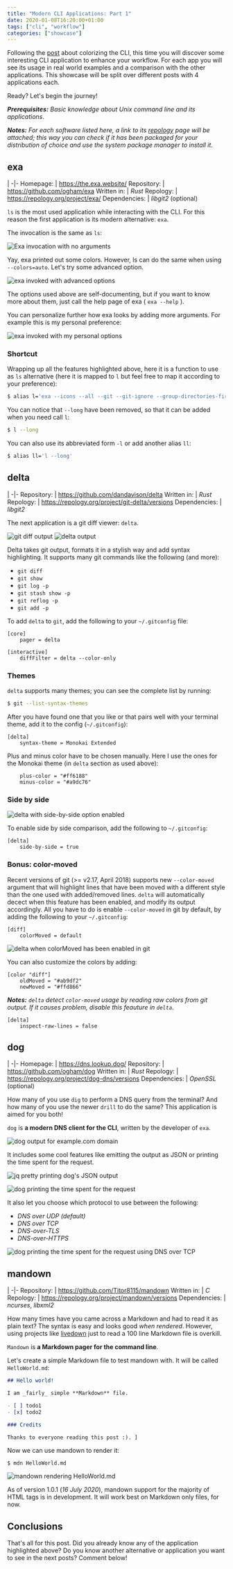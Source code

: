 ```yaml
---
title: "Modern CLI Applications: Part 1"
date: 2020-01-08T16:20:00+01:00
tags: ["cli", "workflow"]
categories: ["showcase"]
---
```


Following the [post](/blog/colorize-your-cli/) about colorizing the CLI,
this time you will discover some interesting CLI application to enhance your
workflow. For each app you will see its usage in real world examples and
a comparison with the other applications. This showcase will be split over
different posts with 4 applications each.

Ready? Let's begin the journey!

***Prerequisites:*** _Basic knowledge about Unix command line and its
applications_.

***Notes:*** _For each software listed here, a link to its
[repology](https://repology.org) page will be attached; this way you can
check if it has been packaged for your distribution of choice and use the
system package manager to install it_.

## exa

|
-|-
Homepage: | https://the.exa.website/
Repository: | https://github.com/ogham/exa
Written in: | _Rust_
Repology: | https://repology.org/project/exa/
Dependencies: | _libgit2_ (optional)

`ls` is the most used application while interacting with the CLI. For this
reason the first application is its modern alternative: `exa`.

The invocation is the same as `ls`:

![](/img/modern-cli-applications-1/exa-1.png "Exa invocation with no arguments")

Yay, exa printed out some colors. However, ls can do the same when using
`--colors=auto`. Let's try some advanced option.

![](/img/modern-cli-applications-1/exa-2.png
        "exa invoked with advanced options")

The options used above are self-documenting, but if you want to know more about
them, just call the help page of exa ( `exa --help` ).

You can personalize further how exa looks by adding more arguments.
For example this is my personal preference:

![](/img/modern-cli-applications-1/exa-3.png
        "exa invoked with my personal options")

### Shortcut

Wrapping up all the features highlighted above, here it is a function to use
as `ls` alternative (here it is mapped to `l` but feel free to map it
according to your preference):

```bash
$ alias l='exa --icons --all --git --git-ignore --group-directories-first'
```

You can notice that `--long` have been removed, so that it can be added when you need call `l`:

```bash
$ l --long
```

You can also use its abbreviated form `-l` or add another alias `ll`:

```bash
$ alias ll='l --long'
```

## delta

|
-|-
Repository: | https://github.com/dandavison/delta
Written in: | _Rust_
Repology: | https://repology.org/project/git-delta/versions
Dependencies: | _libgit2_

The next application is a git diff viewer: `delta`.

![](/img/modern-cli-applications-1/delta-1.png
        "git diff output")
![](/img/modern-cli-applications-1/delta-2.png
        "delta output")

Delta takes git output, formats it in a stylish way and add syntax
highlighting. It supports many git commands like the following (and more):

- `git diff`
- `git show`
- `git log -p`
- `git stash show -p`
- `git reflog -p`
- `git add -p`

To add `delta` to `git`, add the following to your `~/.gitconfig` file:

```
[core]
    pager = delta

[interactive]
    diffFilter = delta --color-only
```

### Themes

`delta` supports many themes; you can see the complete list by running:

```bash
$ git --list-syntax-themes
```

After you have found one that you like or that pairs well with your terminal
theme, add it to the config (`~/.gitconfig`):

```
[delta]
    syntax-theme = Monokai Extended
```

Plus and minus color have to be chosen manually. Here I use the ones for
the Monokai theme (in `delta` section as used above):

```
    plus-color = "#ff6188"
    minus-color = "#a9dc76"
```

### Side by side

![](/img/modern-cli-applications-1/delta-3.png
        "delta with side-by-side option enabled")

To enable side by side comparison, add the following to `~/.gitconfig`:

```
[delta]
    side-by-side = true
```

### Bonus: color-moved

Recent versions of git (>= v2.17, April 2018) supports new `--color-moved`
argument that will highlight lines that have been moved with a different
style than the one used with added/removed lines. `delta` will automatically
decect when this feature has been enabled, and modify its output accordingly.
All you have to do is enable `--color-moved` in git by default, by adding the
following to your `~/.gitconfig`:

```
[diff]
    colorMoved = default
```

![](/img/modern-cli-applications-1/delta-4.png
        "delta when colorMoved has been enabled in git")

You can also customize the colors by adding:

```
[color "diff"]
    oldMoved = "#ab9df2"
    newMoved = "#ffd866"
```

***Notes:*** _`delta` detect `color-moved` usage by reading raw colors from
git output. If it causes problem, disable this feauture in `delta`_.

```
[delta]
    inspect-raw-lines = false
```

## dog

|
-|-
Homepage: | https://dns.lookup.dog/
Repository: | https://github.com/ogham/dog
Written in: | _Rust_
Repology: | https://repology.org/project/dog-dns/versions
Dependencies: | _OpenSSL_ (optional)

How many of you use `dig` to perform a DNS query from the terminal? And how
many of you use the newer `drill` to do the same? This application is aimed
for you both!

`dog` is **a modern DNS client for the CLI**, written by the developer of `exa`.

![](/img/modern-cli-applications-1/dog-1.png
        "dog output for example.com domain")

It includes some cool features like emitting the output as JSON or printing
the time spent for the request.

![](/img/modern-cli-applications-1/dog-2.png
        "jq pretty printing dog's JSON output")

![](/img/modern-cli-applications-1/dog-3.png
        "dog printing the time spent for the request")

It also let you choose which protocol to use between the following:

- _DNS over UDP (default)_
- _DNS over TCP_
- _DNS-over-TLS_
- _DNS-over-HTTPS_

![](/img/modern-cli-applications-1/dog-4.png
        "dog printing the time spent for the request using DNS over TCP")

## mandown

|
-|-
Repository: | https://github.com/Titor8115/mandown
Written in: | _C_
Repology: | https://repology.org/project/mandown/versions
Dependencies: | _ncurses_, _libxml2_

How many times have you came across a Markdown and had to read it as plain text?
The syntax is easy and looks good _when rendered_. However, using projects like
[livedown] just to read a 100 line Markdown file is overkill.

[livedown]: https://github.com/shime/livedown

`Mandown` is **a Markdown pager for the command line**.

Let's create a simple Markdown file to test mandown with. It will be called
`HelloWorld.md`:

```md
## Hello world!

I am _fairly_ simple **Markdown** file.

- [ ] todo1
- [x] todo2

### Credits

Thanks to everyone reading this post :). ]
```

Now we can use mandown to render it:

```
$ mdn HelloWorld.md
```

![](/img/modern-cli-applications-1/mandown-1.png
        "mandown rendering HelloWorld.md")

As of version 1.0.1 (_16 July 2020_), mandown support for the majority of
HTML tags is in development. It will work best on Markdown only files, for now.

## Conclusions

That's all for this post. Did you already know any of the application
highlighted above? Do you know another alternative or application you want
to see in the next posts? Comment below!


